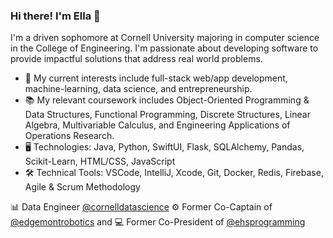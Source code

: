 ### Hi there! I'm Ella 👋

I'm a driven sophomore at Cornell University majoring in computer science in the College of Engineering. I'm passionate about developing software to provide impactful solutions that address real world problems.

- 🔎 My current interests include full-stack web/app development, machine-learning, data science, and entrepreneurship.
- 📚 My relevant coursework includes Object-Oriented Programming & Data Structures, Functional Programming, Discrete Structures, Linear Algebra, Multivariable 
    Calculus, and Engineering Applications of Operations Research.
- 🖥️ Technologies: Java, Python, SwiftUI, Flask, SQLAlchemy, Pandas, Scikit-Learn, HTML/CSS, JavaScript
- 🛠️ Technical Tools: VSCode, IntelliJ, Xcode, Git, Docker, Redis, Firebase, Agile & Scrum Methodology

📊 Data Engineer [@cornelldatascience](https://github.com/CornellDataScience)
⚙️ Former Co-Captain of [@edgemontrobotics](https://github.com/edgemontrobotics) and 💻 Former Co-President of [@ehsprogramming](https://github.com/ehsprogramming)
